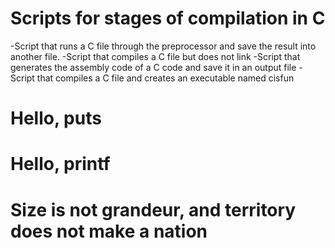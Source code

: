 # Scripts for stages of compilation in C
-Script that runs a C file through the preprocessor and save the result into another file.
-Script that compiles a C file but does not link
-Script that generates the assembly code of a C code and save it in an output file
-Script that compiles a C file and creates an executable named cisfun
# Hello, puts
# Hello, printf
# Size is not grandeur, and territory does not make a nation
